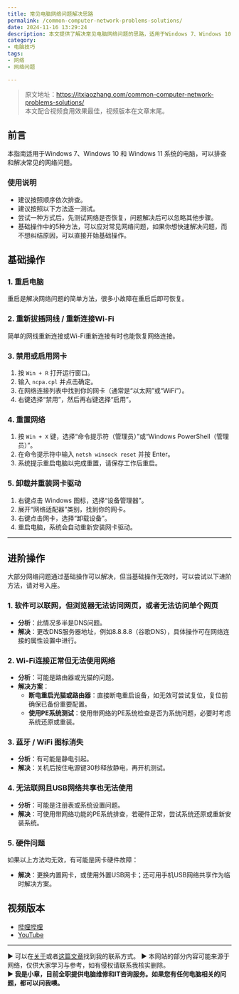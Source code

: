 ```yaml
---
title: 常见电脑网络问题解决思路
permalink: /common-computer-network-problems-solutions/
date: 2024-11-16 13:29:24
description: 本文提供了解决常见电脑网络问题的思路，适用于Windows 7、Windows 10 和 Windows 11 系统的电脑。
category:
- 电脑技巧
tags:
- 网络
- 网络问题

---
```


> 原文地址：<https://itxiaozhang.com/common-computer-network-problems-solutions/>  
> 本文配合视频食用效果最佳，视频版本在文章末尾。

## 前言

本指南适用于Windows 7、Windows 10 和 Windows 11 系统的电脑，可以排查和解决常见的网络问题。

### 使用说明

- 建议按照顺序依次排查。
- 建议按照以下方法逐一测试。
- 尝试一种方式后，先测试网络是否恢复，问题解决后可以忽略其他步骤。
- 基础操作中的5种方法，可以应对常见网络问题，如果你想快速解决问题，而不想纠结原因，可以直接开始基础操作。

## 基础操作

### 1. 重启电脑

重启是解决网络问题的简单方法，很多小故障在重启后即可恢复。

### 2. 重新拔插网线 / 重新连接Wi-Fi

简单的网线重新连接或Wi-Fi重新连接有时也能恢复网络连接。

### 3. 禁用或启用网卡

1. 按 `Win + R` 打开运行窗口。
2. 输入 `ncpa.cpl` 并点击确定。
3. 在网络连接列表中找到你的网卡（通常是“以太网”或“WiFi”）。
4. 右键选择“禁用”，然后再右键选择“启用”。

### 4. 重置网络

1. 按 `Win + X` 键，选择“命令提示符（管理员）”或“Windows PowerShell（管理员）”。
2. 在命令提示符中输入 `netsh winsock reset` 并按 Enter。
3. 系统提示重启电脑以完成重置，请保存工作后重启。

### 5. 卸载并重装网卡驱动

1. 右键点击 Windows 图标，选择“设备管理器”。
2. 展开“网络适配器”类别，找到你的网卡。
3. 右键点击网卡，选择“卸载设备”。
4. 重启电脑，系统会自动重新安装网卡驱动。

---

## 进阶操作

大部分网络问题通过基础操作可以解决，但当基础操作无效时，可以尝试以下进阶方法，请对号入座。

### 1. 软件可以联网，但浏览器无法访问网页，或者无法访问单个网页

- **分析**：此情况多半是DNS问题。
- **解决**：更改DNS服务器地址，例如8.8.8.8（谷歌DNS），具体操作可在网络连接的属性设置中进行。

### 2. Wi-Fi连接正常但无法使用网络

- **分析**：可能是路由器或光猫的问题。
- **解决方案**：
  - **断电重启光猫或路由器**：直接断电重启设备，如无效可尝试复位，复位前确保已备份重要配置。
  - **使用PE系统测试**：使用带网络的PE系统检查是否为系统问题，必要时考虑系统还原或重装。

### 3. 蓝牙 / WiFi 图标消失

- **分析**：有可能是静电引起。
- **解决**：关机后按住电源键30秒释放静电，再开机测试。

### 4. 无法联网且USB网络共享也无法使用

- **分析**：可能是注册表或系统设置问题。
- **解决**：可使用带网络功能的PE系统排查，若硬件正常，尝试系统还原或重新安装系统。

### 5. 硬件问题

如果以上方法均无效，有可能是网卡硬件故障：

- **解决**：更换内置网卡，或使用外置USB网卡；还可用手机USB网络共享作为临时解决方案。

## 视频版本

- [哔哩哔哩](lianjie)
- [YouTube](lianjie)

---
▶ 可以在[关于](https://itxiaozhang.com/about/)或者[这篇文章](https://itxiaozhang.com/about-computer-repair-services-with-me/)找到我的联系方式。
▶ 本网站的部分内容可能来源于网络，仅供大家学习与参考，如有侵权请联系我核实删除。  
▶ **我是小章，目前全职提供电脑维修和IT咨询服务。如果您有任何电脑相关的问题，都可以问我噢。**  
